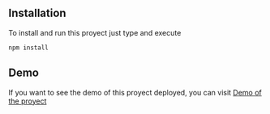## Installation
To install and run this proyect just type and execute
```bash
npm install
```

## Demo
If you want to see the demo of this proyect deployed, you can visit [Demo of the proyect](lucid-dijkstra-65d92b.netlify.app)
